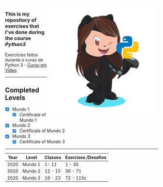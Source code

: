 <img src="images/octocat-python.365x365px.png" align="right">

### This is my repository of exercises that I've done during the course ***Python3*** 
Exercícios feitos durante o curso de Python 3 - [Curso em Vídeo](https://cursoemvideo.com)
***
## Completed Levels
- [x] Mundo 1
   - [x] Certificate of Mundo 1
- [x] Mundo 2
   - [x] Certificate of Mundo 2
- [x] Mundo 3
   - [x] Certificate of Mundo 3
***
Year | Level | Classes | Exercises /Desafios
--- | ---- | --- | ---
2020 | Mundo 1 | 1- 11 | 1 - 35 
2020 | Mundo 2 | 12 - 15 | 36 - 71
2020 | Mundo 3 |16 - 23 | 72 - 115c
